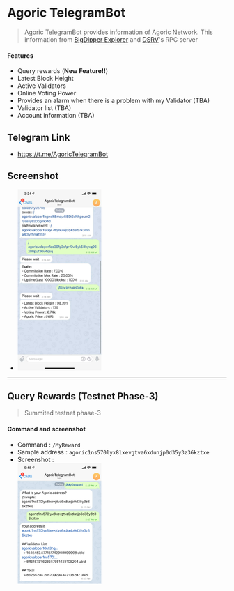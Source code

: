 # Agoric TelegramBot
> Agoric TelegramBot provides information of Agoric Network. This information from [BigDipper Explorer](https://testnet.explorer.agoric.net/) and [DSRV](https://testnet.explorer.agoric.net/validator/9FC1A6ECA5429E04CBEEE66BD6BAACD19EDC26FD)'s RPC server

#### Features
- Query rewards (**New Feature!!**)
- Latest Block Height
- Active Validators
- Online Voting Power
- Provides an alarm when there is a problem with my Validator (TBA)
- Validator list (TBA)
- Account information (TBA)

## Telegram Link
- https://t.me/AgoricTelegramBot

## Screenshot
- <img src="https://github.com/dsrvlabs/agoric/blob/telegrambot-dev/Agoric-TelegramBot/doc/screenshot/AgoricTelegramBot-screenshot1.jpg?raw=true" width="40%">

---
## Query Rewards (Testnet Phase-3)
> Summited testnet phase-3

#### Command and screenshot
- Command : <code>/MyReward</code>
- Sample address : <code>agoric1ns570lyx8lxevgtva6xdunjp0d35y3z36kztxe</code>
- Screenshot :  
  <img src="https://github.com/dsrvlabs/agoric/blob/main/Agoric-TelegramBot/doc/screenshot/AgoricTelegramBot-screenshot2.jpg?raw=true" width="40%">
